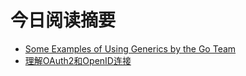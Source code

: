 # 今日阅读摘要

* [Some Examples of Using Generics by the Go Team](https://github.com/golang/go/tree/dev.go2go/src/cmd/go2go/testdata/go2path/src)
* [理解OAuth2和OpenID连接](https://www.polarsparc.com/xhtml/OAuth2-OIDC.html)
